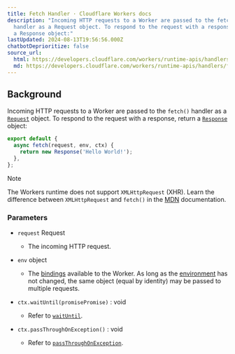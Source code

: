 ```yaml
---
title: Fetch Handler · Cloudflare Workers docs
description: "Incoming HTTP requests to a Worker are passed to the fetch()
  handler as a Request object. To respond to the request with a response, return
  a Response object:"
lastUpdated: 2024-08-13T19:56:56.000Z
chatbotDeprioritize: false
source_url:
  html: https://developers.cloudflare.com/workers/runtime-apis/handlers/fetch/
  md: https://developers.cloudflare.com/workers/runtime-apis/handlers/fetch/index.md
---
```


## Background

Incoming HTTP requests to a Worker are passed to the `fetch()` handler as a [`Request`](https://developers.cloudflare.com/workers/runtime-apis/request/) object. To respond to the request with a response, return a [`Response`](https://developers.cloudflare.com/workers/runtime-apis/response/) object:

```js
export default {
  async fetch(request, env, ctx) {
    return new Response('Hello World!');
  },
};
```

Note

The Workers runtime does not support `XMLHttpRequest` (XHR). Learn the difference between `XMLHttpRequest` and `fetch()` in the [MDN](https://developer.mozilla.org/en-US/docs/Web/API/XMLHttpRequest) documentation.

### Parameters

* `request` Request

  * The incoming HTTP request.

* `env` object

  * The [bindings](https://developers.cloudflare.com/workers/configuration/environment-variables/) available to the Worker. As long as the [environment](https://developers.cloudflare.com/workers/wrangler/environments/) has not changed, the same object (equal by identity) may be passed to multiple requests.

* `ctx.waitUntil(promisePromise)` : void

  * Refer to [`waitUntil`](https://developers.cloudflare.com/workers/runtime-apis/context/#waituntil).

* `ctx.passThroughOnException()` : void

  * Refer to [`passThroughOnException`](https://developers.cloudflare.com/workers/runtime-apis/context/#passthroughonexception).
